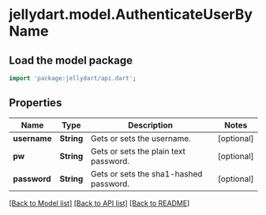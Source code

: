 # jellydart.model.AuthenticateUserByName

## Load the model package
```dart
import 'package:jellydart/api.dart';
```

## Properties
Name | Type | Description | Notes
------------ | ------------- | ------------- | -------------
**username** | **String** | Gets or sets the username. | [optional] 
**pw** | **String** | Gets or sets the plain text password. | [optional] 
**password** | **String** | Gets or sets the sha1-hashed password. | [optional] 

[[Back to Model list]](../README.md#documentation-for-models) [[Back to API list]](../README.md#documentation-for-api-endpoints) [[Back to README]](../README.md)



